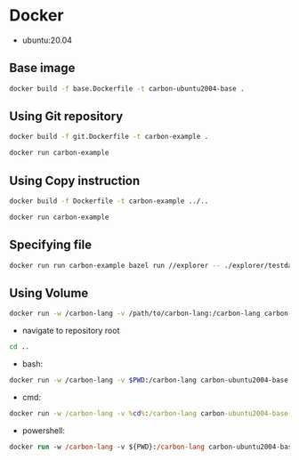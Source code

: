 # Docker

<!--
Part of the Carbon Language project, under the Apache License v2.0 with LLVM
Exceptions. See /LICENSE for license information.
SPDX-License-Identifier: Apache-2.0 WITH LLVM-exception
-->

- ubuntu:20.04

## Base image
```bash
docker build -f base.Dockerfile -t carbon-ubuntu2004-base .
```
## Using Git repository
```bash
docker build -f git.Dockerfile -t carbon-example .
```
```bash
docker run carbon-example
```
## Using Copy instruction
```bash
docker build -f Dockerfile -t carbon-example ../..
```
```bash
docker run carbon-example
```

## Specifying file
```bash
docker run run carbon-example bazel run //explorer -- ./explorer/testdata/print/format_only.carbon
```

## Using Volume

```bash
docker run -w /carbon-lang -v /path/to/carbon-lang:/carbon-lang carbon-ubuntu2004-base bazel run //explorer -- ./explorer/testdata/print/format_only.carbon
```
-   navigate to repository root
```bash
cd ..
```
-   bash:
```bash
docker run -w /carbon-lang -v $PWD:/carbon-lang carbon-ubuntu2004-base bazel run //explorer -- ./explorer/testdata/print/format_only.carbon
```
-   cmd: 
```cmd
docker run -w /carbon-lang -v %cd%:/carbon-lang carbon-ubuntu2004-base bazel run //explorer -- ./explorer/testdata/print/format_only.carbon
```
-   powershell: 
```ps
docker run -w /carbon-lang -v ${PWD}:/carbon-lang carbon-ubuntu2004-base bazel run //explorer -- ./explorer/testdata/print/format_only.carbon
```
